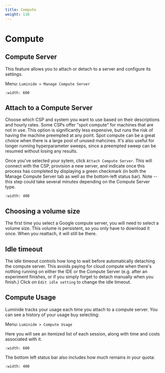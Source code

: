 ```yaml
---
title: Compute
weight: 110
---
```


# Compute

## Compute Server

This feature allows you to attach or detach to a server and configure its settings.

Menu: `Luminide > Manage Compute Server`

```{image} ../images/feb-compute-server.png
:width: 600
```

## Attach to a Compute Server

Choose which CSP and system you want to use based on their descriptions and hourly rates.  Some CSPs offer "spot compute" for machines that are not in use.  This option is significantly less expensive, but runs the risk of having the machine preempted at any point.  Spot compute can be a great choice when there is a large pool of unused mahcines.  It's also useful for longer running hyperparameter sweeps, since a preempted sweep can be resumed without losing any results.

Once you've selected your sytem, click `Attach Compute Server`.  This will connect with the CSP, provision a new server, and indicate once this process has completed by displaying a green checkmark (in both the Manage Compute Server tab as well as the bottom-left status bar).  Note -- this step could take several minutes depending on the Compute Server type.

```{image} ../images/feb-status-bar.png
:width: 400
```

## Choosing a volume size

The first time you select a Google compute server, you will need to select a volume size.  This volume is persistent, so you only have to download it once.   When you reattach, it will still be there.

## Idle timeout

The idle timeout controls how long to wait before automatically detaching the compute server.  This avoids paying for cloud compute when there's nothing running on either the IDE or the Compute Server (e.g. after an experiment finishes, or if you simply forget to detach manually when you finish.)  Click on `Edit idle setting` to change the idle timeout.

## Compute Usage

Luminide tracks your usage each time you attach to a compute server.  You can see a history of your usage buy selecting:

Menu: `Luminide > Compute Usage`

Here you will see an itemized list of each session, along with time and costs associated with it.

```{image} ../images/feb-compute-usage.png
:width: 600
```

The bottom left status bar also includes how much remains in your quota:

```{image} ../images/feb-status-bar.png
:width: 400
```
